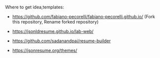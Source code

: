 Where to get idea,templates:

- https://github.com/fabiano-pecorelli/fabiano-pecorelli.github.io/
 (Fork this repository, Rename forked repository)
 
 - https://jsonldresume.github.io/lab-web/
 
 - https://github.com/sadanandpai/resume-builder
 
 - https://jsonresume.org/themes/
